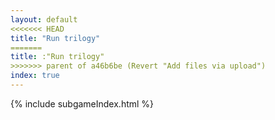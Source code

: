 ```yaml
---
layout: default
<<<<<<< HEAD
title: "Run trilogy"
=======
title: :"Run trilogy"
>>>>>>> parent of a46b6be (Revert "Add files via upload")
index: true
---
```

{% include subgameIndex.html %}